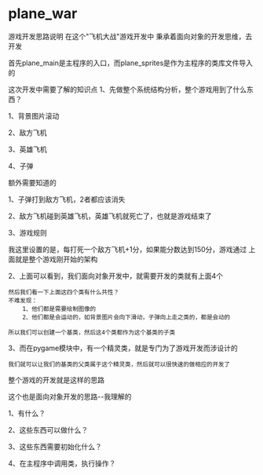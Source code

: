 # plane_war
游戏开发思路说明
在这个"飞机大战"游戏开发中
秉承着面向对象的开发思维，去开发


首先plane_main是主程序的入口，而plane_sprites是作为主程序的类库文件导入的

这次开发中需要了解的知识点
1、先做整个系统结构分析，整个游戏用到了什么东西？

1、背景图片滚动

2、敌方飞机

3、英雄飞机

4、子弹

额外需要知道的


1、子弹打到敌方飞机，2者都应该消失

2、敌方飞机碰到英雄飞机，英雄飞机就死亡了，也就是游戏结束了

3、游戏规则

我这里设置的是，每打死一个敌方飞机+1分，如果能分数达到150分，游戏通过
上面就是整个游戏刚开始的架构
	
2、上面可以看到，我们面向对象开发中，就需要开发的类就有上面4个

	然后我们看一下上面这四个类有什么共性？
	不难发现：
		1、他们都是需要绘制图像的
		2、他们都是会运动的，如背景图片会向下滑动，子弹向上走之类的，都是会动的
	
	所以我们可以创建一个基类，然后这4个类都作为这个基类的子类

3、而在pygame模块中，有一个精灵类，就是专门为了游戏开发而涉设计的

	我们就可以让我们的基类的父类属于这个精灵类，然后就可以很快速的做相应的开发了




整个游戏的开发就是这样的思路

这个也是面向对象开发的思路--我理解的

1、有什么？

2、这些东西可以做什么？

3、这些东西需要初始化什么？

4、在主程序中调用类，执行操作？


